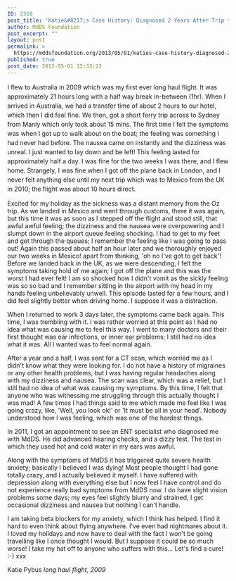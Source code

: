 ```yaml
---
ID: 2310
post_title: 'Katie&#8217;s Case History: Diagnosed 2 Years After Trip to Oz'
author: MdDS Foundation
post_excerpt: ""
layout: post
permalink: >
  https://mddsfoundation.org/2013/05/01/katies-case-history-diagnosed-2-years-after-trip-to-oz/
published: true
post_date: 2013-05-01 12:33:23
---
```

<span style="line-height: 1.5;">I flew to Australia in 2009 which was my first ever long haul flight. It was approximately 21 hours long with a half way break in-between (1hr). When I arrived in Australia, we had a transfer time of about 2 hours to our hotel, which then I did feel fine. We then, got a short ferry trip across to Sydney from Manly which only took about 15 mins. The first time I felt the symptoms was when I got up to walk about on the boat; the feeling was something I had never had before. The nausea came on instantly and the dizziness was unreal. I just wanted to lay down and be left! This feeling lasted for approximately half a day. I was fine for the two weeks I was there, and I flew home. Strangely, I was fine when I got off the plane back in London, and I never felt anything else until my next trip which was to Mexico from the UK in 2010; the flight was about 10 hours direct.</span>

Excited for my holiday as the sickness was a distant memory from the Oz trip. As we landed in Mexico and went through customs, there it was again, but this time it was as soon as I stepped off the flight and stood still, that awful awful feeling; the dizziness and the nausea were overpowering and I slumpt down in the airport queue feeling shocking. I had to get to my feet and get through the queues; I remember the feeling like I was going to pass out! Again this passed about half an hour later and we thoroughly enjoyed our two weeks in Mexico! apart from thinking, 'oh no I've got to get back'! Before we landed back in the UK, as we were descending, I felt the symptoms taking hold of me again; I got off the plane and this was the worst I had ever felt! I am so shocked how I didn't vomit as the sickly feeling was so so bad and I remember sitting in the airport with my head in my hands feeling unbelievably unwell. This episode lasted for a few hours, and I did feel slightly better when driving home. I suppose it was a distraction.

When I returned to work 3 days later, the symptoms came back again. This time, I was trembling with it. I was rather worried at this point as I had no idea what was causing me to feel this way. I went to many doctors and their first thought was ear infections, or inner ear problems; I still had no idea what it was. All I wanted was to feel normal again.

After a year and a half, I was sent for a CT scan, which worried me as I didn't know what they were looking for. I do not have a history of migraines or any other health problems, but I was having regular headaches along with my dizziness and nausea. The scan was clear, which was a relief, but I still had no idea of what was causing my symptoms. By this time, I felt that anyone who was witnessing me struggling through this actually thought I was mad! A few times I had things said to me which made me feel like I was going crazy, like, 'Well, you look ok!' or 'It must be all in your head'. Nobody understood how I was feeling, which was one of the hardest things.

In 2011, I got an appointment to see an ENT specialist who diagnosed me with MdDS. He did advanced hearing checks, and a dizzy test. The test in which they used hot and cold water in my ears was awful.

Along with the symptoms of MdDS it has triggered quite severe health anxiety; basically I believed I was dying! Most people thought I had gone totally crazy, and I actually believed it myself. I have suffered with depression along with everything else but I now feel I have control and do not experience really bad symptoms from MdDS now. I do have slight vision problems some days; my eyes feel slightly blurry and strained, I get occasional dizziness and nausea but nothing I can't handle.

I am taking beta blockers for my anxiety, which I think has helped. I find it hard to even think about flying anywhere. I've even had nightmares about it. I loved my holidays and now have to deal with the fact I won't be going travelling like I once thought I would. But I suppose it could be so much worse! I take my hat off to anyone who suffers with this... Let's find a cure! :-) xxx

Katie Pybus
<em>long haul flight, 2009</em>